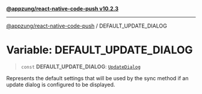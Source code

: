 [**@appzung/react-native-code-push v10.2.3**](../README.md)

---

[@appzung/react-native-code-push](../README.md) / DEFAULT_UPDATE_DIALOG

# Variable: DEFAULT_UPDATE_DIALOG

> `const` **DEFAULT_UPDATE_DIALOG**: [`UpdateDialog`](../interfaces/UpdateDialog.md)

Represents the default settings that will be used by the sync method if
an update dialog is configured to be displayed.
